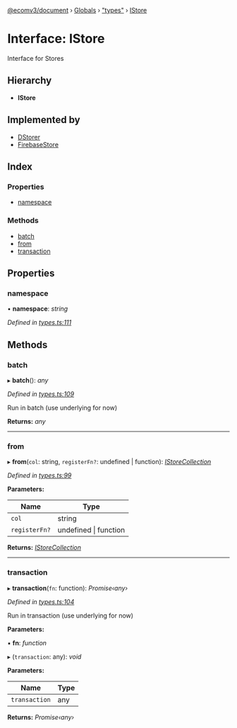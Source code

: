 [@ecomv3/document](../README.md) › [Globals](../globals.md) › ["types"](../modules/_types_.md) › [IStore](_types_.istore.md)

# Interface: IStore

Interface for Stores

## Hierarchy

* **IStore**

## Implemented by

* [DStorer](../classes/_dstorer_.dstorer.md)
* [FirebaseStore](../classes/_storers_firebase_.firebasestore.md)

## Index

### Properties

* [namespace](_types_.istore.md#namespace)

### Methods

* [batch](_types_.istore.md#batch)
* [from](_types_.istore.md#from)
* [transaction](_types_.istore.md#transaction)

## Properties

###  namespace

• **namespace**: *string*

*Defined in [types.ts:111](https://github.com/davidtai/ecom3/blob/bf442b9/packages/document/src/types.ts#L111)*

## Methods

###  batch

▸ **batch**(): *any*

*Defined in [types.ts:109](https://github.com/davidtai/ecom3/blob/bf442b9/packages/document/src/types.ts#L109)*

Run in batch (use underlying for now)

**Returns:** *any*

___

###  from

▸ **from**(`col`: string, `registerFn?`: undefined | function): *[IStoreCollection](_types_.istorecollection.md)*

*Defined in [types.ts:99](https://github.com/davidtai/ecom3/blob/bf442b9/packages/document/src/types.ts#L99)*

**Parameters:**

Name | Type |
------ | ------ |
`col` | string |
`registerFn?` | undefined &#124; function |

**Returns:** *[IStoreCollection](_types_.istorecollection.md)*

___

###  transaction

▸ **transaction**(`fn`: function): *Promise‹any›*

*Defined in [types.ts:104](https://github.com/davidtai/ecom3/blob/bf442b9/packages/document/src/types.ts#L104)*

Run in transaction (use underlying for now)

**Parameters:**

▪ **fn**: *function*

▸ (`transaction`: any): *void*

**Parameters:**

Name | Type |
------ | ------ |
`transaction` | any |

**Returns:** *Promise‹any›*

